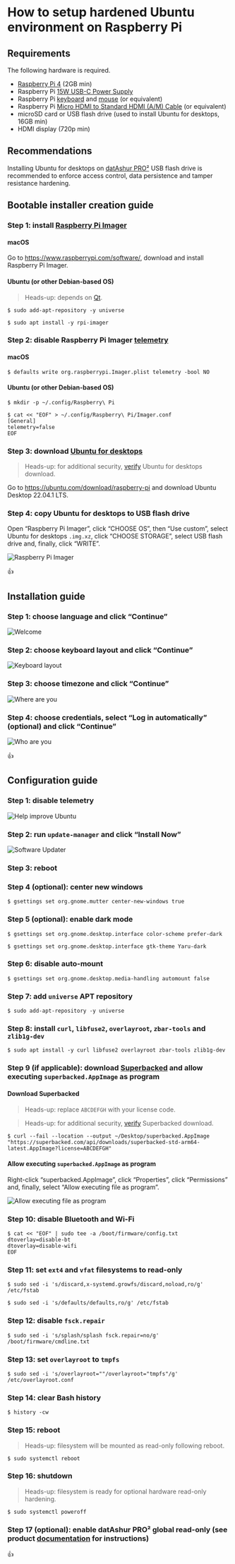 <!--
Title: How to setup hardened Ubuntu environment on Raspberry Pi
Description: Learn how to setup air-gapped and non-persistent Ubuntu environment running on Raspberry Pi.
Author: Sun Knudsen <https://github.com/sunknudsen>
Contributors: Sun Knudsen <https://github.com/sunknudsen>
Reviewers:
Publication date: 2023-02-13T21:05:15.462Z
Listed: true
-->

# How to setup hardened Ubuntu environment on Raspberry Pi

## Requirements

The following hardware is required.

- [Raspberry Pi 4](https://www.raspberrypi.com/products/raspberry-pi-4-model-b/) (2GB min)
- Raspberry Pi [15W USB-C Power Supply](https://www.raspberrypi.com/products/type-c-power-supply/)
- Raspberry Pi [keyboard](https://www.raspberrypi.com/products/raspberry-pi-keyboard-and-hub/) and [mouse](https://www.raspberrypi.com/products/raspberry-pi-mouse/) (or equivalent)
- Raspberry Pi [Micro HDMI to Standard HDMI (A/M) Cable](https://www.raspberrypi.com/products/micro-hdmi-to-standard-hdmi-a-cable/) (or equivalent)
- microSD card or USB flash drive (used to install Ubuntu for desktops, 16GB min)
- HDMI display (720p min)

## Recommendations

Installing Ubuntu for desktops on [datAshur PRO²](https://istorage-uk.com/product/datashur-pro2/) USB flash drive is recommended to enforce access control, data persistence and tamper resistance hardening.

## Bootable installer creation guide

### Step 1: install [Raspberry Pi Imager](https://www.raspberrypi.com/software/)

#### macOS

Go to https://www.raspberrypi.com/software/, download and install Raspberry Pi Imager.

#### Ubuntu (or other Debian-based OS)

> Heads-up: depends on [Qt](https://www.qt.io/).

```shell-session
$ sudo add-apt-repository -y universe

$ sudo apt install -y rpi-imager
```

### Step 2: disable Raspberry Pi Imager [telemetry](https://github.com/raspberrypi/rpi-imager#telemetry)

#### macOS

```shell-session
$ defaults write org.raspberrypi.Imager.plist telemetry -bool NO
```

#### Ubuntu (or other Debian-based OS)

```shell-session
$ mkdir -p ~/.config/Raspberry\ Pi

$ cat << "EOF" > ~/.config/Raspberry\ Pi/Imager.conf
[General]
telemetry=false
EOF
```

### Step 3: download [Ubuntu for desktops](https://ubuntu.com/desktop)

> Heads-up: for additional security, [verify](https://ubuntu.com/tutorials/how-to-verify-ubuntu) Ubuntu for desktops download.

Go to https://ubuntu.com/download/raspberry-pi and download Ubuntu Desktop 22.04.1 LTS.

### Step 4: copy Ubuntu for desktops to USB flash drive

Open “Raspberry Pi Imager”, click “CHOOSE OS”, then “Use custom”, select Ubuntu for desktops `.img.xz`, click “CHOOSE STORAGE”, select USB flash drive and, finally, click “WRITE”.

![Raspberry Pi Imager](./assets/rpi-imager.png)

👍

## Installation guide

### Step 1: choose language and click “Continue”

![Welcome](./assets/welcome.jpg)

### Step 2: choose keyboard layout and click “Continue”

![Keyboard layout](./assets/keyboard-layout.jpg)

### Step 3: choose timezone and click “Continue”

![Where are you](./assets/where-are-you.jpg)

### Step 4: choose credentials, select “Log in automatically” (optional) and click “Continue”

![Who are you](./assets/who-are-you.jpg)

👍

## Configuration guide

### Step 1: disable telemetry

![Help improve Ubuntu](./assets/help-improve-ubuntu.jpg)

### Step 2: run `update-manager` and click “Install Now”

![Software Updater](./assets/software-updater.jpg)

### Step 3: reboot

### Step 4 (optional): center new windows

```shell-session
$ gsettings set org.gnome.mutter center-new-windows true
```

### Step 5 (optional): enable dark mode

```shell-session
$ gsettings set org.gnome.desktop.interface color-scheme prefer-dark

$ gsettings set org.gnome.desktop.interface gtk-theme Yaru-dark
```

### Step 6: disable auto-mount

```shell-session
$ gsettings set org.gnome.desktop.media-handling automount false
```

### Step 7: add `universe` APT repository

```shell-session
$ sudo add-apt-repository -y universe
```

### Step 8: install `curl`, `libfuse2`, `overlayroot`, `zbar-tools` and `zlib1g-dev`

```shell-session
$ sudo apt install -y curl libfuse2 overlayroot zbar-tools zlib1g-dev
```

### Step 9 (if applicable): download [Superbacked](https://superbacked.com/) and allow executing `superbacked.AppImage` as program

#### Download Superbacked

> Heads-up: replace `ABCDEFGH` with your license code.

> Heads-up: for additional security, [verify](/faq/release-integrity) Superbacked download.

```shell-session
$ curl --fail --location --output ~/Desktop/superbacked.AppImage "https://superbacked.com/api/downloads/superbacked-std-arm64-latest.AppImage?license=ABCDEFGH"
```

#### Allow executing `superbacked.AppImage` as program

Right-click “superbacked.AppImage”, click “Properties”, click “Permissions” and, finally, select “Allow executing file as program”.

![Allow executing file as program](./assets/allow-executing-file-as-program.jpg)

### Step 10: disable Bluetooth and Wi-Fi

```shell-session
$ cat << "EOF" | sudo tee -a /boot/firmware/config.txt
dtoverlay=disable-bt
dtoverlay=disable-wifi
EOF
```

### Step 11: set `ext4` and `vfat` filesystems to read-only

```shell-session
$ sudo sed -i 's/discard,x-systemd.growfs/discard,noload,ro/g' /etc/fstab

$ sudo sed -i 's/defaults/defaults,ro/g' /etc/fstab
```

### Step 12: disable `fsck.repair`

```shell-session
$ sudo sed -i 's/splash/splash fsck.repair=no/g' /boot/firmware/cmdline.txt
```

### Step 13: set `overlayroot` to `tmpfs`

```shell-session
$ sudo sed -i 's/overlayroot=""/overlayroot="tmpfs"/g' /etc/overlayroot.conf
```

### Step 14: clear Bash history

```shell-session
$ history -cw
```

### Step 15: reboot

> Heads-up: filesystem will be mounted as read-only following reboot.

```shell-session
$ sudo systemctl reboot
```

### Step 16: shutdown

> Heads-up: filesystem is ready for optional hardware read-only hardening.

```shell-session
$ sudo systemctl poweroff
```

### Step 17 (optional): enable datAshur PRO² global read-only (see product [documentation](https://istorage-uk.com/product-documentation/) for instructions)

👍
